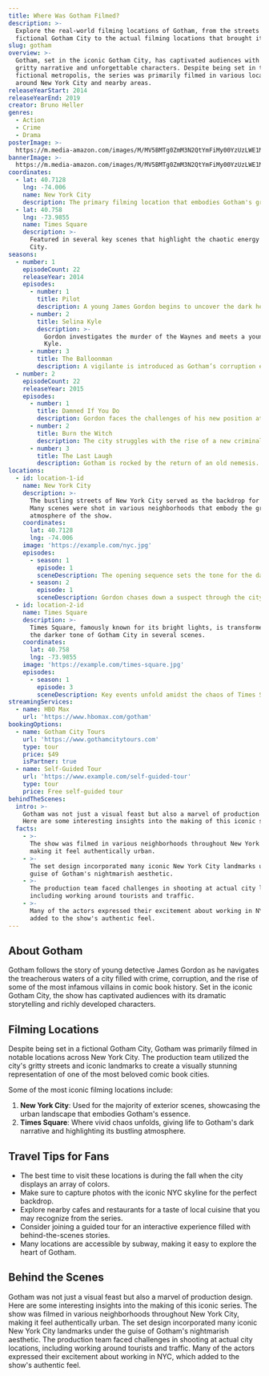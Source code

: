 ```yaml
---
title: Where Was Gotham Filmed?
description: >-
  Explore the real-world filming locations of Gotham, from the streets of a
  fictional Gotham City to the actual filming locations that brought it to life.
slug: gotham
overview: >-
  Gotham, set in the iconic Gotham City, has captivated audiences with its dark,
  gritty narrative and unforgettable characters. Despite being set in the
  fictional metropolis, the series was primarily filmed in various locations
  around New York City and nearby areas.
releaseYearStart: 2014
releaseYearEnd: 2019
creator: Bruno Heller
genres:
  - Action
  - Crime
  - Drama
posterImage: >-
  https://m.media-amazon.com/images/M/MV5BMTg0ZmM3N2QtYmFiMy00YzUzLWE1M2QtZWVhMzBiNGZjMmVjXkEyXkFqcGc@._V1_SX300.jpg
bannerImage: >-
  https://m.media-amazon.com/images/M/MV5BMTg0ZmM3N2QtYmFiMy00YzUzLWE1M2QtZWVhMzBiNGZjMmVjXkEyXkFqcGc@._V1_SX300.jpg
coordinates:
  - lat: 40.7128
    lng: -74.006
    name: New York City
    description: The primary filming location that embodies Gotham's gritty essence.
  - lat: 40.758
    lng: -73.9855
    name: Times Square
    description: >-
      Featured in several key scenes that highlight the chaotic energy of Gotham
      City.
seasons:
  - number: 1
    episodeCount: 22
    releaseYear: 2014
    episodes:
      - number: 1
        title: Pilot
        description: A young James Gordon begins to uncover the dark heart of Gotham.
      - number: 2
        title: Selina Kyle
        description: >-
          Gordon investigates the murder of the Waynes and meets a young Selina
          Kyle.
      - number: 3
        title: The Balloonman
        description: A vigilante is introduced as Gotham’s corruption escalates.
  - number: 2
    episodeCount: 22
    releaseYear: 2015
    episodes:
      - number: 1
        title: Damned If You Do
        description: Gordon faces the challenges of his new position at the GCPD.
      - number: 2
        title: Burn the Witch
        description: The city struggles with the rise of a new criminal threat.
      - number: 3
        title: The Last Laugh
        description: Gotham is rocked by the return of an old nemesis.
locations:
  - id: location-1-id
    name: New York City
    description: >-
      The bustling streets of New York City served as the backdrop for Gotham.
      Many scenes were shot in various neighborhoods that embody the gritty
      atmosphere of the show.
    coordinates:
      lat: 40.7128
      lng: -74.006
    image: 'https://example.com/nyc.jpg'
    episodes:
      - season: 1
        episode: 1
        sceneDescription: The opening sequence sets the tone for the dark narrative.
      - season: 2
        episode: 1
        sceneDescription: Gordon chases down a suspect through the city.
  - id: location-2-id
    name: Times Square
    description: >-
      Times Square, famously known for its bright lights, is transformed into
      the darker tone of Gotham City in several scenes.
    coordinates:
      lat: 40.758
      lng: -73.9855
    image: 'https://example.com/times-square.jpg'
    episodes:
      - season: 1
        episode: 3
        sceneDescription: Key events unfold amidst the chaos of Times Square.
streamingServices:
  - name: HBO Max
    url: 'https://www.hbomax.com/gotham'
bookingOptions:
  - name: Gotham City Tours
    url: 'https://www.gothamcitytours.com'
    type: tour
    price: $49
    isPartner: true
  - name: Self-Guided Tour
    url: 'https://www.example.com/self-guided-tour'
    type: tour
    price: Free self-guided tour
behindTheScenes:
  intro: >-
    Gotham was not just a visual feast but also a marvel of production design.
    Here are some interesting insights into the making of this iconic series.
  facts:
    - >-
      The show was filmed in various neighborhoods throughout New York City,
      making it feel authentically urban.
    - >-
      The set design incorporated many iconic New York City landmarks under the
      guise of Gotham's nightmarish aesthetic.
    - >-
      The production team faced challenges in shooting at actual city locations,
      including working around tourists and traffic.
    - >-
      Many of the actors expressed their excitement about working in NYC, which
      added to the show's authentic feel.
---
```


## About Gotham

Gotham follows the story of young detective James Gordon as he navigates the treacherous waters of a city filled with crime, corruption, and the rise of some of the most infamous villains in comic book history. Set in the iconic Gotham City, the show has captivated audiences with its dramatic storytelling and richly developed characters.

## Filming Locations

Despite being set in a fictional Gotham City, Gotham was primarily filmed in notable locations across New York City. The production team utilized the city's gritty streets and iconic landmarks to create a visually stunning representation of one of the most beloved comic book cities.

Some of the most iconic filming locations include:

1. **New York City**: Used for the majority of exterior scenes, showcasing the urban landscape that embodies Gotham's essence.
2. **Times Square**: Where vivid chaos unfolds, giving life to Gotham's dark narrative and highlighting its bustling atmosphere.

## Travel Tips for Fans

- The best time to visit these locations is during the fall when the city displays an array of colors.
- Make sure to capture photos with the iconic NYC skyline for the perfect backdrop.
- Explore nearby cafes and restaurants for a taste of local cuisine that you may recognize from the series.
- Consider joining a guided tour for an interactive experience filled with behind-the-scenes stories.
- Many locations are accessible by subway, making it easy to explore the heart of Gotham.

## Behind the Scenes

Gotham was not just a visual feast but also a marvel of production design. Here are some interesting insights into the making of this iconic series. The show was filmed in various neighborhoods throughout New York City, making it feel authentically urban. The set design incorporated many iconic New York City landmarks under the guise of Gotham's nightmarish aesthetic. The production team faced challenges in shooting at actual city locations, including working around tourists and traffic. Many of the actors expressed their excitement about working in NYC, which added to the show's authentic feel.
